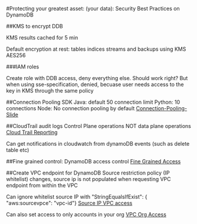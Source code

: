 #Protecting your greatest asset: (your data): Security Best Practices on DynamoDB

##KMS to encrypt DDB

KMS results cached for 5 min

Default encryption at rest: tables indices streams and backups using KMS AES256

###IAM roles

Create role with DDB access, deny everything else. Should work right?
But when using sse-specification, denied, becuase user needs access to the key in KMS through the same policy

##Connection Pooling
SDK Java: default 50 connection limit
Python: 10 connections
Node: No connection pooling by default
[Connection-Pooling-Slide](./connection-pooling.jpg)

##CloudTrail audit logs
Control Plane operations
NOT data plane operations
[Cloud Trail Reporting](./cloud-trail-reporting.jpg)

Can get notifications in cloudwatch from dynamoDB events (such as delete table etc)

##Fine grained control:
DynamoDB access control
[Fine Grained Access](./fine-grained-access.jpg)

##Create VPC endpoint for DynamoDB
Source restriction policy (IP whitelist) changes, source ip is not populated when requesting VPC endpoint from within the VPC

Can ignore whitelist source IP with "StringEqualsIfExist": { "aws:sourcevpce": "vpc-id"}
[Source IP VPC access](./source-ip-vpc-access.jpg)

Can also set access to only accounts in your org
[VPC Org Access](./vpc-org-access.jpg)

